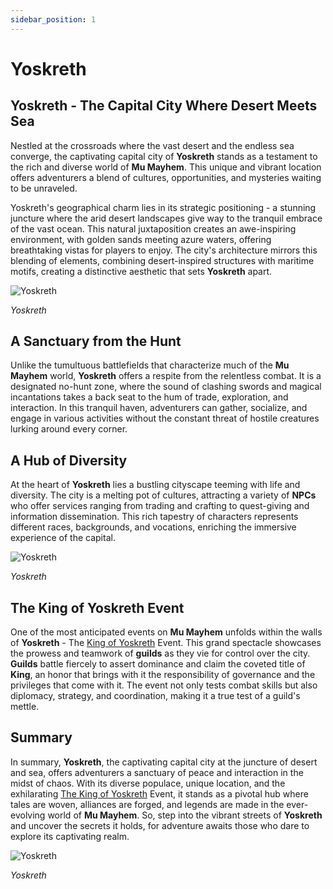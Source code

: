 ```yaml
---
sidebar_position: 1
---
```


# Yoskreth

## Yoskreth - The Capital City Where Desert Meets Sea

Nestled at the crossroads where the vast desert and the endless sea converge, the captivating capital city of **Yoskreth** stands as a testament to the rich and diverse world of **Mu Mayhem**. This unique and vibrant location offers adventurers a blend of cultures, opportunities, and mysteries waiting to be unraveled.

Yoskreth's geographical charm lies in its strategic positioning - a stunning juncture where the arid desert landscapes give way to the tranquil embrace of the vast ocean. This natural juxtaposition creates an awe-inspiring environment, with golden sands meeting azure waters, offering breathtaking vistas for players to enjoy. The city's architecture mirrors this blending of elements, combining desert-inspired structures with maritime motifs, creating a distinctive aesthetic that sets **Yoskreth** apart.

![Yoskreth](/img/maps/yoskreth-1.jpg)

_Yoskreth_

## A Sanctuary from the Hunt

Unlike the tumultuous battlefields that characterize much of the **Mu Mayhem** world, **Yoskreth** offers a respite from the relentless combat. It is a designated no-hunt zone, where the sound of clashing swords and magical incantations takes a back seat to the hum of trade, exploration, and interaction. In this tranquil haven, adventurers can gather, socialize, and engage in various activities without the constant threat of hostile creatures lurking around every corner.

## A Hub of Diversity

At the heart of **Yoskreth** lies a bustling cityscape teeming with life and diversity. The city is a melting pot of cultures, attracting a variety of **NPCs** who offer services ranging from trading and crafting to quest-giving and information dissemination. This rich tapestry of characters represents different races, backgrounds, and vocations, enriching the immersive experience of the capital.

![Yoskreth](/img/maps/yoskreth-2.jpg)

_Yoskreth_

## The King of Yoskreth Event

One of the most anticipated events on **Mu Mayhem** unfolds within the walls of **Yoskreth** - The [King of Yoskreth](/events/combat-events/king-of-yoskreth) Event. This grand spectacle showcases the prowess and teamwork of **guilds** as they vie for control over the city. **Guilds** battle fiercely to assert dominance and claim the coveted title of **King**, an honor that brings with it the responsibility of governance and the privileges that come with it. The event not only tests combat skills but also diplomacy, strategy, and coordination, making it a true test of a guild's mettle.

## Summary

In summary, **Yoskreth**, the captivating capital city at the juncture of desert and sea, offers adventurers a sanctuary of peace and interaction in the midst of chaos. With its diverse populace, unique location, and the exhilarating [The King of Yoskreth](/events/combat-events/king-of-yoskreth) Event, it stands as a pivotal hub where tales are woven, alliances are forged, and legends are made in the ever-evolving world of **Mu Mayhem**. So, step into the vibrant streets of **Yoskreth** and uncover the secrets it holds, for adventure awaits those who dare to explore its captivating realm.

![Yoskreth](/img/maps/yoskreth-3.jpg)

_Yoskreth_
